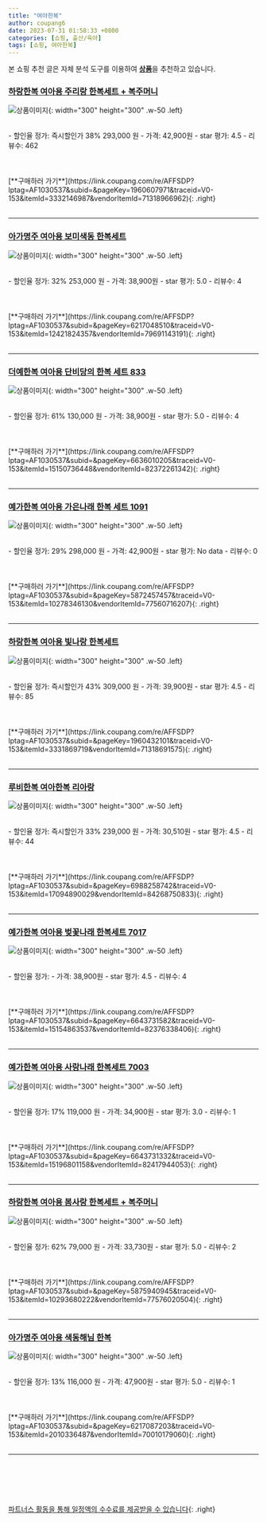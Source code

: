 ```yaml
---
title: "여아한복"
author: coupang6
date: 2023-07-31 01:58:33 +0800
categories: [쇼핑, 출산/육아]
tags: [쇼핑, 여아한복]
---
```


본 쇼핑 추천 글은 자체 분석 도구를 이용하여 [**상품**](https://link.coupang.com/a/bao1ui)을 추천하고 있습니다.

### [하랑한복 여아용 주리랑 한복세트 + 복주머니](https://link.coupang.com/re/AFFSDP?lptag=AF1030537&subid=&pageKey=1960607971&traceid=V0-153&itemId=3332146987&vendorItemId=71318966962)

![상품이미지](https://thumbnail8.coupangcdn.com/thumbnails/remote/230x230ex/image/retail/images/1941454152346282-7e8d9008-6701-4aa5-8007-88ec0a0b84f9.png){: width="300" height="300" .w-50 .left}


<br>
- 할인율 정가: 즉시할인가 38%  293,000   원
- 가격: 42,900원
- star 평가: 4.5
- 리뷰수: 462
<br>
<br>
<br>
<br>
[**구매하러 가기**](https://link.coupang.com/re/AFFSDP?lptag=AF1030537&subid=&pageKey=1960607971&traceid=V0-153&itemId=3332146987&vendorItemId=71318966962){: .right}
<br>
<br>

---

### [아가명주 여아용 보미색동 한복세트](https://link.coupang.com/re/AFFSDP?lptag=AF1030537&subid=&pageKey=6217048510&traceid=V0-153&itemId=12421824357&vendorItemId=79691143191)

![상품이미지](https://thumbnail7.coupangcdn.com/thumbnails/remote/230x230ex/image/rs_quotation_api/wzgdw0ym/0749effb38c746c99797750db534ee35.jpg){: width="300" height="300" .w-50 .left}


<br>
- 할인율 정가: 32%  253,000   원
- 가격: 38,900원
- star 평가: 5.0
- 리뷰수: 4
<br>
<br>
<br>
<br>
[**구매하러 가기**](https://link.coupang.com/re/AFFSDP?lptag=AF1030537&subid=&pageKey=6217048510&traceid=V0-153&itemId=12421824357&vendorItemId=79691143191){: .right}
<br>
<br>

---

### [더예한복 여아용 단비당의 한복 세트 833](https://link.coupang.com/re/AFFSDP?lptag=AF1030537&subid=&pageKey=6636010205&traceid=V0-153&itemId=15150736448&vendorItemId=82372261342)

![상품이미지](https://thumbnail9.coupangcdn.com/thumbnails/remote/230x230ex/image/rs_quotation_api/tamyvku8/e8796723fcff4f90b2286423cafba108.jpg){: width="300" height="300" .w-50 .left}


<br>
- 할인율 정가: 61%  130,000   원
- 가격: 38,900원
- star 평가: 5.0
- 리뷰수: 4
<br>
<br>
<br>
<br>
[**구매하러 가기**](https://link.coupang.com/re/AFFSDP?lptag=AF1030537&subid=&pageKey=6636010205&traceid=V0-153&itemId=15150736448&vendorItemId=82372261342){: .right}
<br>
<br>

---

### [예가한복 여아용 가은나래 한복 세트 1091](https://link.coupang.com/re/AFFSDP?lptag=AF1030537&subid=&pageKey=5872457457&traceid=V0-153&itemId=10278346130&vendorItemId=77560716207)

![상품이미지](https://thumbnail8.coupangcdn.com/thumbnails/remote/230x230ex/image/retail/images/9366583216598588-221adf6f-0bc0-4ca4-8a84-fbc12a5c97a8.jpg){: width="300" height="300" .w-50 .left}


<br>
- 할인율 정가: 29%  298,000   원
- 가격: 42,900원
- star 평가: No data
- 리뷰수: 0
<br>
<br>
<br>
<br>
[**구매하러 가기**](https://link.coupang.com/re/AFFSDP?lptag=AF1030537&subid=&pageKey=5872457457&traceid=V0-153&itemId=10278346130&vendorItemId=77560716207){: .right}
<br>
<br>

---

### [하랑한복 여아용 빛나랑 한복세트](https://link.coupang.com/re/AFFSDP?lptag=AF1030537&subid=&pageKey=1960432101&traceid=V0-153&itemId=3331869719&vendorItemId=71318691575)

![상품이미지](https://thumbnail6.coupangcdn.com/thumbnails/remote/230x230ex/image/retail/images/314695395339406-7244fc3c-04d4-4f20-9faf-42d3c5722082.jpg){: width="300" height="300" .w-50 .left}


<br>
- 할인율 정가: 즉시할인가 43%  309,000   원
- 가격: 39,900원
- star 평가: 4.5
- 리뷰수: 85
<br>
<br>
<br>
<br>
[**구매하러 가기**](https://link.coupang.com/re/AFFSDP?lptag=AF1030537&subid=&pageKey=1960432101&traceid=V0-153&itemId=3331869719&vendorItemId=71318691575){: .right}
<br>
<br>

---

### [루비한복 여아한복 리아랑](https://link.coupang.com/re/AFFSDP?lptag=AF1030537&subid=&pageKey=6988258742&traceid=V0-153&itemId=17094890029&vendorItemId=84268750833)

![상품이미지](https://thumbnail8.coupangcdn.com/thumbnails/remote/230x230ex/image/vendor_inventory/8170/628117f5b794d3eaed353ddc1ea4d5d9d6ae6769a47db47ae352d013358a.jpg){: width="300" height="300" .w-50 .left}


<br>
- 할인율 정가: 즉시할인가 33%  239,000   원
- 가격: 30,510원
- star 평가: 4.5
- 리뷰수: 44
<br>
<br>
<br>
<br>
[**구매하러 가기**](https://link.coupang.com/re/AFFSDP?lptag=AF1030537&subid=&pageKey=6988258742&traceid=V0-153&itemId=17094890029&vendorItemId=84268750833){: .right}
<br>
<br>

---

### [예가한복 여아용 벚꽃나래 한복세트 7017](https://link.coupang.com/re/AFFSDP?lptag=AF1030537&subid=&pageKey=6643731582&traceid=V0-153&itemId=15154863537&vendorItemId=82376338406)

![상품이미지](https://thumbnail9.coupangcdn.com/thumbnails/remote/230x230ex/image/rs_quotation_api/btm5a0pz/73e243e99b974f4e816d9856a68ce438.jpg){: width="300" height="300" .w-50 .left}


<br>
- 할인율 정가: 
- 가격: 38,900원
- star 평가: 4.5
- 리뷰수: 4
<br>
<br>
<br>
<br>
[**구매하러 가기**](https://link.coupang.com/re/AFFSDP?lptag=AF1030537&subid=&pageKey=6643731582&traceid=V0-153&itemId=15154863537&vendorItemId=82376338406){: .right}
<br>
<br>

---

### [예가한복 여아용 사랑나래 한복세트 7003](https://link.coupang.com/re/AFFSDP?lptag=AF1030537&subid=&pageKey=6643731332&traceid=V0-153&itemId=15196801158&vendorItemId=82417944053)

![상품이미지](https://thumbnail8.coupangcdn.com/thumbnails/remote/230x230ex/image/rs_quotation_api/ytk2pajk/9cf046d3af8440c5b02f298bb9d49580.jpg){: width="300" height="300" .w-50 .left}


<br>
- 할인율 정가: 17%  119,000   원
- 가격: 34,900원
- star 평가: 3.0
- 리뷰수: 1
<br>
<br>
<br>
<br>
[**구매하러 가기**](https://link.coupang.com/re/AFFSDP?lptag=AF1030537&subid=&pageKey=6643731332&traceid=V0-153&itemId=15196801158&vendorItemId=82417944053){: .right}
<br>
<br>

---

### [하랑한복 여아용 봄사랑 한복세트 + 복주머니](https://link.coupang.com/re/AFFSDP?lptag=AF1030537&subid=&pageKey=5875940945&traceid=V0-153&itemId=10293680222&vendorItemId=77576020504)

![상품이미지](https://thumbnail10.coupangcdn.com/thumbnails/remote/230x230ex/image/retail/images/1827574135000403-b65c4bd5-a9d3-463f-a960-ea7a82dde500.jpg){: width="300" height="300" .w-50 .left}


<br>
- 할인율 정가: 62%  79,000   원
- 가격: 33,730원
- star 평가: 5.0
- 리뷰수: 2
<br>
<br>
<br>
<br>
[**구매하러 가기**](https://link.coupang.com/re/AFFSDP?lptag=AF1030537&subid=&pageKey=5875940945&traceid=V0-153&itemId=10293680222&vendorItemId=77576020504){: .right}
<br>
<br>

---

### [아가명주 여아용 색동해님 한복](https://link.coupang.com/re/AFFSDP?lptag=AF1030537&subid=&pageKey=6217087203&traceid=V0-153&itemId=2010336487&vendorItemId=70010179060)

![상품이미지](https://thumbnail6.coupangcdn.com/thumbnails/remote/230x230ex/image/retail/images/11426553869834561-0bb61d4d-9e44-4437-b201-15d76d618b82.jpg){: width="300" height="300" .w-50 .left}


<br>
- 할인율 정가: 13%  116,000   원
- 가격: 47,900원
- star 평가: 5.0
- 리뷰수: 1
<br>
<br>
<br>
<br>
[**구매하러 가기**](https://link.coupang.com/re/AFFSDP?lptag=AF1030537&subid=&pageKey=6217087203&traceid=V0-153&itemId=2010336487&vendorItemId=70010179060){: .right}
<br>
<br>

---
<br><br><br><br><br> [파트너스 활동을 통해 일정액의 수수료를 제공받을 수 있습니다](https://link.coupang.com/a/bao1ui){: .right}